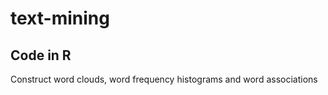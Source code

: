# text-mining

## Code in R 

Construct word clouds, word frequency histograms and word associations
